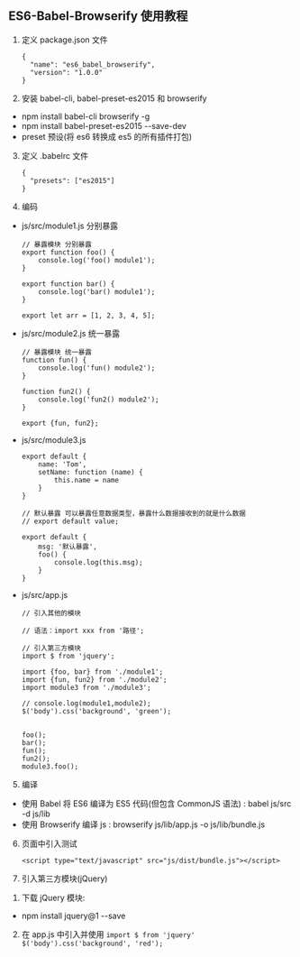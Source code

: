## ES6-Babel-Browserify 使用教程
1. 定义 package.json 文件
   ```
   {
     "name": "es6_babel_browserify",
     "version": "1.0.0"
   }
   ```
2. 安装 babel-cli, babel-preset-es2015 和 browserify
  * npm install babel-cli browserify -g
  * npm install babel-preset-es2015 --save-dev
  * preset 预设(将 es6 转换成 es5 的所有插件打包)
3. 定义 .babelrc 文件
   ```
   {
     "presets": ["es2015"]
   }
   ```
4. 编码
  * js/src/module1.js  分别暴露
    ```
    // 暴露模块 分别暴露
    export function foo() {
        console.log('foo() module1');
    }
    
    export function bar() {
        console.log('bar() module1');
    }
    
    export let arr = [1, 2, 3, 4, 5];
    ```
  * js/src/module2.js  统一暴露
    ```
    // 暴露模块 统一暴露
    function fun() {
        console.log('fun() module2');
    }
    
    function fun2() {
        console.log('fun2() module2');
    }
    
    export {fun, fun2};
    ```
  * js/src/module3.js
    ```
    export default {
        name: 'Tom',
        setName: function (name) {
            this.name = name
        }
    }
    
    // 默认暴露 可以暴露任意数据类型，暴露什么数据接收到的就是什么数据
    // export default value;
    
    export default {
        msg: '默认暴露',
        foo() {
            console.log(this.msg);
        }
    }
    ```
  * js/src/app.js
    ```
    // 引入其他的模块
    
    // 语法：import xxx from '路径';
    
    // 引入第三方模块
    import $ from 'jquery';
    
    import {foo, bar} from './module1';
    import {fun, fun2} from './module2';
    import module3 from './module3';
    
    // console.log(module1,module2);
    $('body').css('background', 'green');
    
    
    foo();
    bar();
    fun();
    fun2();
    module3.foo();
    ```
5. 编译
  * 使用 Babel 将 ES6 编译为 ES5 代码(但包含 CommonJS 语法) : babel js/src -d js/lib
  * 使用 Browserify 编译 js : browserify js/lib/app.js -o js/lib/bundle.js

6. 页面中引入测试
    ```
    <script type="text/javascript" src="js/dist/bundle.js"></script>
    ```
7. 引入第三方模块(jQuery)
  1) 下载 jQuery 模块: 
   * npm install jquery@1 --save
  2) 在 app.js 中引入并使用
    ```
    import $ from 'jquery'
    $('body').css('background', 'red');
    ```